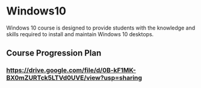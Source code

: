 # Windows10
Windows 10 course is designed to provide students with the knowledge and skills required to install and maintain Windows 10 desktops.  

## Course Progression Plan 
### https://drive.google.com/file/d/0B-kF1MK-BX0mZURTck5LTVd0UVE/view?usp=sharing



